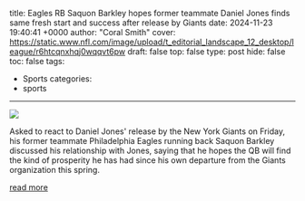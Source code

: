 title: Eagles RB Saquon Barkley hopes former teammate Daniel Jones finds same fresh start and success after release by Giants
date: 2024-11-23 19:40:41 +0000
author: "Coral Smith"
cover: https://static.www.nfl.com/image/upload/t_editorial_landscape_12_desktop/league/r6htcqnxhqj0wqqvt6pw
draft: false
top: false
type: post
hide: false
toc: false
tags:
  - Sports
categories:
  - sports
---

![](https://static.www.nfl.com/image/upload/t_editorial_landscape_12_desktop/league/r6htcqnxhqj0wqqvt6pw)

Asked to react to Daniel Jones' release by the New York Giants on Friday, his former teammate Philadelphia Eagles running back Saquon Barkley discussed his relationship with Jones, saying that he hopes the QB will find the kind of prosperity he has had since his own departure from the Giants organization this spring.

[read more](https://www.nfl.com/news/eagles-rb-saquon-barkley-hopes-former-teammate-daniel-jones-finds-same-fresh-start-and-success-after-release-by-giants)
